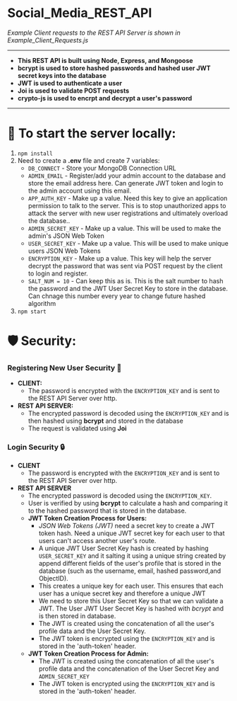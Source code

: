 # Social_Media_REST_API
*Example Client requests to the REST API Server is shown in Example_Client_Requests.js*

----------------------

* **This REST API is built using Node, Express, and Mongoose** 
* **bcrypt is used to store hashed passwords and hashed user JWT secret keys into the database**
* **JWT is used to authenticate a user**
* **Joi is used to validate POST requests**
* **crypto-js is used to encrpt and decrypt a user's password**

----------------------

# 🏡 To start the server locally:
1) `npm install`
2) Need to create a **.env** file and create 7 variables: 
   * `DB_CONNECT`  - Store your MongoDB Connection URL
   * `ADMIN_EMAIL` - Register/add your admin account to the database and store the email address here. Can generate JWT token and login to the admin account using this email.
   * `APP_AUTH_KEY` - Make up a value. Need this key to give an application permission to talk to the server. This is to stop unauthorized apps to attack the server with new user registrations and ultimately overload the database..
   * `ADMIN_SECRET_KEY` - Make up a value. This will be used to make the admin's JSON Web Token
   * `USER_SECRET_KEY`  - Make up a value. This will be used to make unique users JSON Web Tokens
   * `ENCRYPTION_KEY`   - Make up a value. This key will help the server decrypt the password that was sent via POST request by the client to login and register. 
   * `SALT_NUM = 10`    - Can keep this as is. This is the salt number to hash the password and the JWT User Secret Key to store in the database. Can chnage this number every year to change future hashed algorithm
3) `npm start`

# 🛡️ Security:
### Registering New User Security 🔑
* **CLIENT:** 
  * The password is encrypted with the `ENCRYPTION_KEY` and is sent to the REST API Server over http. 
* **REST API SERVER:** 
  * The encrypted password is decoded using the `ENCRYPTION_KEY` and is then hashed using **bcrypt** and stored in the database
  * The request is validated using **Joi**

### Login Security 🔒 
* **CLIENT**
  * The password is encrypted with the `ENCRYPTION_KEY` and is sent to the REST API Server over http. 
* **REST API SERVER**
  * The encrypted password is decoded using the `ENCRYPTION_KEY`.
  * User is verified by using **bcrypt** to calculate a hash and comparing it to the hashed password that is stored in the database. 
  * **JWT Token Creation Process for Users:**
    * *JSON Web Tokens (JWT)* need a secret key to create a JWT token hash. Need a unique JWT secret key for each user to that users can't access another user's route.
    * A unique JWT User Secret Key hash is created by hashing `USER_SECRET_KEY` and it salting it using a unique string created by append different fields of the user's profile that is stored in the database (such as the username, email, hashed password,and ObjectID). 
    * This creates a unique key for each user. This ensures that each user has a unique secret key and therefore a unique JWT
    * We need to store this User Secret Key so that we can validate a JWT. The User JWT User Secret Key is hashed with *bcrypt* and is then stored in database.
    * The JWT is created using the concatenation of all the user's profile data and the User Secret Key.
    * The JWT token is encrypted using the `ENCRYPTION_KEY` and is stored in the 'auth-token' header. 
  * **JWT Token Creation Process for Admin:**
    * The JWT is created using the concatenation of all the user's profile data and the concatenation of the User Secret Key and `ADMIN_SECRET_KEY`
    * The JWT token is encrypted using the `ENCRYPTION_KEY` and is stored in the 'auth-token' header. 
















